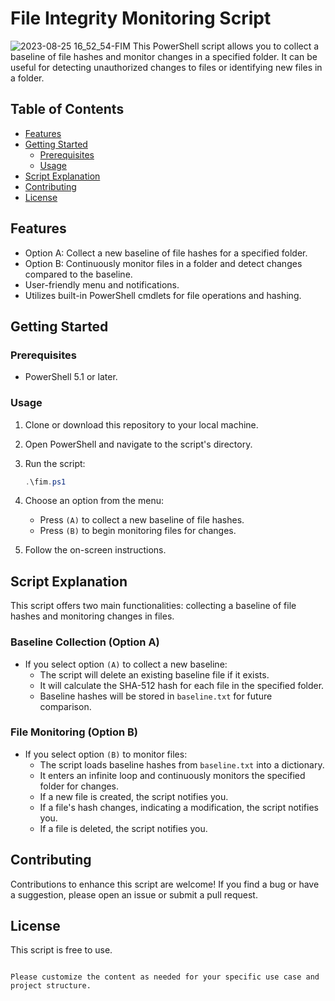 # File Integrity Monitoring Script
![2023-08-25 16_52_54-FIM](https://github.com/runtime0x00/File-integrity-monitoring./assets/48301328/0a465b1a-f5d3-45c9-ac61-c53b20f6d2ed)
This PowerShell script allows you to collect a baseline of file hashes and monitor changes in a specified folder. It can be useful for detecting unauthorized changes to files or identifying new files in a folder.

## Table of Contents

- [Features](#features)
- [Getting Started](#getting-started)
  - [Prerequisites](#prerequisites)
  - [Usage](#usage)
- [Script Explanation](#script-explanation)
- [Contributing](#contributing)
- [License](#license)

## Features

- Option A: Collect a new baseline of file hashes for a specified folder.
- Option B: Continuously monitor files in a folder and detect changes compared to the baseline.
- User-friendly menu and notifications.
- Utilizes built-in PowerShell cmdlets for file operations and hashing.

## Getting Started

### Prerequisites

- PowerShell 5.1 or later.

### Usage

1. Clone or download this repository to your local machine.

2. Open PowerShell and navigate to the script's directory.

3. Run the script:
   ```powershell
   .\fim.ps1
   ```

4. Choose an option from the menu:
   - Press `(A)` to collect a new baseline of file hashes.
   - Press `(B)` to begin monitoring files for changes.

5. Follow the on-screen instructions.

## Script Explanation

This script offers two main functionalities: collecting a baseline of file hashes and monitoring changes in files.

### Baseline Collection (Option A)

- If you select option `(A)` to collect a new baseline:
  - The script will delete an existing baseline file if it exists.
  - It will calculate the SHA-512 hash for each file in the specified folder.
  - Baseline hashes will be stored in `baseline.txt` for future comparison.

### File Monitoring (Option B)

- If you select option `(B)` to monitor files:
  - The script loads baseline hashes from `baseline.txt` into a dictionary.
  - It enters an infinite loop and continuously monitors the specified folder for changes.
  - If a new file is created, the script notifies you.
  - If a file's hash changes, indicating a modification, the script notifies you.
  - If a file is deleted, the script notifies you.

## Contributing

Contributions to enhance this script are welcome! If you find a bug or have a suggestion, please open an issue or submit a pull request.

## License

This script is free to use.

```

Please customize the content as needed for your specific use case and project structure.
